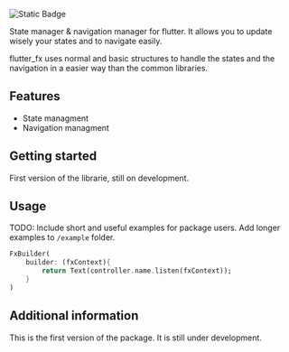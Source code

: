 ![Static Badge](https://img.shields.io/badge/License-BSD_3_Clause-green)

State manager & navigation manager for flutter. It allows you to update wisely your states and to navigate easily.

flutter_fx uses normal and basic structures to handle the states and the navigation in a easier way than the common libraries.

## Features

* State managment
* Navigation managment

## Getting started

First version of the librarie, still on development.

## Usage

TODO: Include short and useful examples for package users. Add longer examples
to `/example` folder.

```dart
FxBuilder(
    builder: (fxContext){
        return Text(controller.name.listen(fxContext));
    }
)
```

## Additional information
This is the first version of the package. It is still under development.
